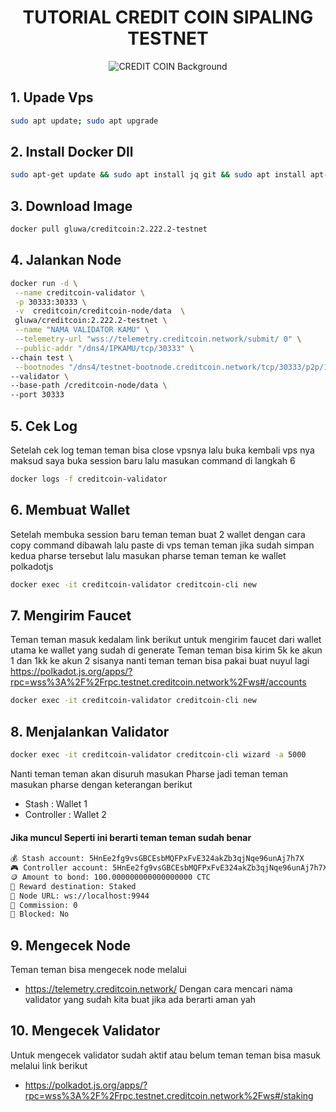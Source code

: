 <div align="center">
  <h1>TUTORIAL CREDIT COIN SIPALING TESTNET</h1>
</div>

<div align="center">
  <img src="https://bitcoinvn.com/attachments/8c8e7200-588d-11ea-9d3c-107e95d9307a-png.2668/" alt="CREDIT COIN Background" />
</div>


## 1. Upade Vps
```bash
sudo apt update; sudo apt upgrade 
```
## 2. Install Docker Dll
```bash
sudo apt-get update && sudo apt install jq git && sudo apt install apt-transport-https ca-certificates curl software-properties-common -y && curl -fsSL https://download.docker.com/linux/ubuntu/gpg | sudo apt-key add - && sudo add-apt-repository "deb [arch=amd64] https://download.docker.com/linux/ubuntu focal stable" && sudo apt-get install docker-ce docker-ce-cli containerd.io docker-compose-plugin && sudo apt-get install docker-compose-plugin 

```

## 3. Download Image 
```bash
docker pull gluwa/creditcoin:2.222.2-testnet 
```

## 4. Jalankan Node  
```bash
docker run -d \
 --name creditcoin-validator \
 -p 30333:30333 \
 -v  creditcoin/creditcoin-node/data  \
 gluwa/creditcoin:2.222.2-testnet \
 --name "NAMA VALIDATOR KAMU" \
 --telemetry-url "wss://telemetry.creditcoin.network/submit/ 0" \
 --public-addr "/dns4/IPKAMU/tcp/30333" \
--chain test \
 --bootnodes "/dns4/testnet-bootnode.creditcoin.network/tcp/30333/p2p/12D3KooWG3eEuYxo37LvU1g6SSESu4i9TQ8FrZmJcjvdys7eA3cH" "/dns4/testnet-bootnode2.creditcoin.network/tcp/30333/p2p/12D3KooWLq7wCMQS3qVMCNJ2Zm6rYuYh74cM99i9Tm8PMdqJPDzb" "/dns4/testnet-bootnode3.creditcoin.network/tcp/30333/p2p/12D3KooWAKUrvmchoLomoouoN1sKfF9kq8dYtCVFvtPuvqp7wFBS" \
--validator \
--base-path /creditcoin-node/data \
--port 30333
```


## 5. Cek Log
Setelah cek log teman teman bisa close vpsnya lalu buka kembali vps nya maksud saya buka session baru lalu masukan command di langkah 6 
```bash
docker logs -f creditcoin-validator
```

## 6. Membuat Wallet
Setelah membuka session baru teman teman buat 2 wallet dengan cara copy command dibawah lalu paste di vps teman teman
jika sudah simpan kedua pharse tersebut lalu masukan pharse teman teman ke wallet polkadotjs
```bash
docker exec -it creditcoin-validator creditcoin-cli new
```

## 7. Mengirim Faucet 
Teman teman masuk kedalam link berikut untuk mengirim faucet dari wallet utama ke wallet yang sudah di generate
Teman teman bisa kirim 5k ke akun 1 dan 1kk ke akun 2 sisanya nanti teman teman bisa pakai buat nuyul lagi 
https://polkadot.js.org/apps/?rpc=wss%3A%2F%2Frpc.testnet.creditcoin.network%2Fws#/accounts
```bash
docker exec -it creditcoin-validator creditcoin-cli new
```

## 8. Menjalankan Validator 
```bash
docker exec -it creditcoin-validator creditcoin-cli wizard -a 5000
```
  Nanti teman teman akan disuruh masukan Pharse jadi teman teman masukan pharse dengan keterangan berikut 
- Stash       : Wallet 1
- Controller  : Wallet 2
#### Jika muncul Seperti ini  berarti teman teman sudah benar 
```bash
💰 Stash account: 5HnEe2fg9vsGBCEsbMQFPxFvE324akZb3qjNqe96unAj7h7X
🎮 Controller account: 5HnEe2fg9vsGBCEsbMQFPxFvE324akZb3qjNqe96unAj7h7X
🪙 Amount to bond: 100.000000000000000000 CTC
🎁 Reward destination: Staked
📡 Node URL: ws://localhost:9944
💸 Commission: 0
🔐 Blocked: No
```

## 9. Mengecek Node 
Teman teman bisa mengecek node melalui 
- https://telemetry.creditcoin.network/
Dengan cara mencari nama validator yang sudah kita buat jika ada berarti aman yah

## 10. Mengecek Validator
Untuk mengecek validator sudah aktif atau belum teman teman bisa masuk melalui link berikut 
- https://polkadot.js.org/apps/?rpc=wss%3A%2F%2Frpc.testnet.creditcoin.network%2Fws#/staking

